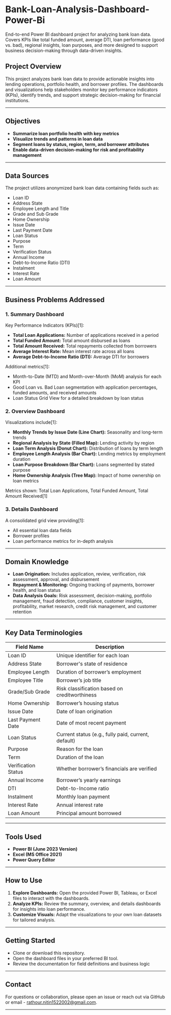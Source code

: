 # Bank-Loan-Analysis-Dashboard-Power-Bi
End-to-end Power BI dashboard project for analyzing bank loan data. Covers KPIs like total funded amount, average DTI, loan performance (good vs. bad), regional insights, loan purposes, and more designed to support business decision-making through data-driven insights.


## Project Overview

This project analyzes bank loan data to provide actionable insights into lending operations, portfolio health, and borrower profiles. The dashboards and visualizations help stakeholders monitor key performance indicators (KPIs), identify trends, and support strategic decision-making for financial institutions.

---

## Objectives

- **Summarize loan portfolio health with key metrics**
- **Visualize trends and patterns in loan data**
- **Segment loans by status, region, term, and borrower attributes**
- **Enable data-driven decision-making for risk and profitability management**

---

## Data Sources

The project utilizes anonymized bank loan data containing fields such as:
- Loan ID
- Address State
- Employee Length and Title
- Grade and Sub Grade
- Home Ownership
- Issue Date
- Last Payment Date
- Loan Status
- Purpose
- Term
- Verification Status
- Annual Income
- Debt-to-Income Ratio (DTI)
- Instalment
- Interest Rate
- Loan Amount

---

## Business Problems Addressed

### 1. Summary Dashboard

Key Performance Indicators (KPIs)[1]:
- **Total Loan Applications:** Number of applications received in a period
- **Total Funded Amount:** Total amount disbursed as loans
- **Total Amount Received:** Total repayments collected from borrowers
- **Average Interest Rate:** Mean interest rate across all loans
- **Average Debt-to-Income Ratio (DTI):** Average DTI for borrowers

Additional metrics[1]:
- Month-to-Date (MTD) and Month-over-Month (MoM) analysis for each KPI
- Good Loan vs. Bad Loan segmentation with application percentages, funded amounts, and received amounts
- Loan Status Grid View for a detailed breakdown by loan status

### 2. Overview Dashboard

Visualizations include[1]:
- **Monthly Trends by Issue Date (Line Chart):** Seasonality and long-term trends
- **Regional Analysis by State (Filled Map):** Lending activity by region
- **Loan Term Analysis (Donut Chart):** Distribution of loans by term length
- **Employee Length Analysis (Bar Chart):** Lending metrics by employment duration
- **Loan Purpose Breakdown (Bar Chart):** Loans segmented by stated purpose
- **Home Ownership Analysis (Tree Map):** Impact of home ownership on loan metrics

Metrics shown: Total Loan Applications, Total Funded Amount, Total Amount Received[1]

### 3. Details Dashboard

A consolidated grid view providing[1]:
- All essential loan data fields
- Borrower profiles
- Loan performance metrics for in-depth analysis

---

## Domain Knowledge

- **Loan Origination:** Includes application, review, verification, risk assessment, approval, and disbursement
- **Repayment & Monitoring:** Ongoing tracking of payments, borrower health, and loan status
- **Data Analysis Goals:** Risk assessment, decision-making, portfolio management, fraud detection, compliance, customer insights, profitability, market research, credit risk management, and customer retention

---

## Key Data Terminologies

| Field Name         | Description                                                                 |
|--------------------|-----------------------------------------------------------------------------|
| Loan ID            | Unique identifier for each loan                                             |
| Address State      | Borrower's state of residence                                               |
| Employee Length    | Duration of borrower’s employment                                           |
| Employee Title     | Borrower’s job title                                                        |
| Grade/Sub Grade    | Risk classification based on creditworthiness                               |
| Home Ownership     | Borrower’s housing status                                                   |
| Issue Date         | Date of loan origination                                                    |
| Last Payment Date  | Date of most recent payment                                                 |
| Loan Status        | Current status (e.g., fully paid, current, default)                         |
| Purpose            | Reason for the loan                                                         |
| Term               | Duration of the loan                                                        |
| Verification Status| Whether borrower’s financials are verified                                  |
| Annual Income      | Borrower’s yearly earnings                                                  |
| DTI                | Debt-to-Income ratio                                                        |
| Instalment         | Monthly loan payment                                                        |
| Interest Rate      | Annual interest rate                                                        |
| Loan Amount        | Principal amount borrowed                                                   |

---

## Tools Used

- **Power BI (June 2023 Version)**
- **Excel (MS Office 2021)**
- **Power Query Editor**

---

## How to Use

1. **Explore Dashboards:** Open the provided Power BI, Tableau, or Excel files to interact with the dashboards.
2. **Analyze KPIs:** Review the summary, overview, and details dashboards for insights into loan performance.
3. **Customize Visuals:** Adapt the visualizations to your own loan datasets for tailored analysis.

---

## Getting Started

- Clone or download this repository.
- Open the dashboard files in your preferred BI tool.
- Review the documentation for field definitions and business logic

---


## Contact

For questions or collaboration, please open an issue or reach out via GitHub or email - rathour.nitin1522002@gmail.com.

---

